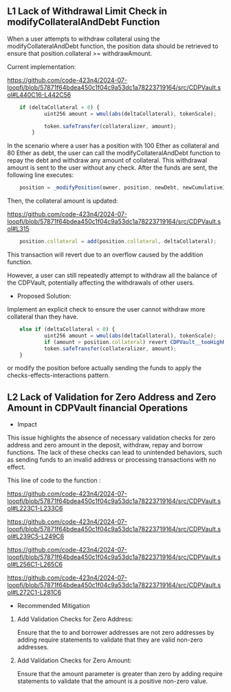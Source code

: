 ## L1 Lack of Withdrawal Limit Check in modifyCollateralAndDebt Function

When a user attempts to withdraw collateral using the modifyCollateralAndDebt function, the position data should be retrieved to ensure that position.collateral >= withdrawAmount.

Current implementation:

https://github.com/code-423n4/2024-07-loopfi/blob/57871f64bdea450c1f04c9a53dc1a78223719164/src/CDPVault.sol#L440C16-L442C56

```js
    if (deltaCollateral < 0) {
            uint256 amount = wmul(abs(deltaCollateral), tokenScale);

            token.safeTransfer(collateralizer, amount);
        }
```

In the scenario where a user has a position with 100 Ether as collateral and 80 Ether as debt, the user can call the modifyCollateralAndDebt function to repay the debt and withdraw any amount of collateral. This withdrawal amount is sent to the user without any check. After the funds are sent, the following line executes:


```js
    position = _modifyPosition(owner, position, newDebt, newCumulativeIndex, deltaCollateral, totalDebt);
```

Then, the collateral amount is updated:

https://github.com/code-423n4/2024-07-loopfi/blob/57871f64bdea450c1f04c9a53dc1a78223719164/src/CDPVault.sol#L315

```js
    position.collateral = add(position.collateral, deltaCollateral);
```

This transaction will revert due to an overflow caused by the addition function.

However, a user can still repeatedly attempt to withdraw all the balance of the CDPVault, potentially affecting the withdrawals of other users.

* Proposed Solution:

Implement an explicit check to ensure the user cannot withdraw more collateral than they have. 


```js
    else if (deltaCollateral < 0) {
            uint256 amount = wmul(abs(deltaCollateral), tokenScale);
            if (amount > position.collateral) revert CDPVault__tooHighRepayAmount();
            token.safeTransfer(collateralizer, amount);
    }
```

or modify the position before actually sending the funds  to apply the checks-effects-interactions pattern. 




## L2 Lack of Validation for Zero Address and Zero Amount in CDPVault financial Operations

* Impact

This issue highlights the absence of necessary validation checks for zero address and zero amount in the deposit, withdraw, repay and borrow functions. The lack of these checks can lead to unintended behaviors, such as sending funds to an invalid address or processing transactions with no effect.

This line of code to the function :

  https://github.com/code-423n4/2024-07-loopfi/blob/57871f64bdea450c1f04c9a53dc1a78223719164/src/CDPVault.sol#L223C1-L233C6

 https://github.com/code-423n4/2024-07-loopfi/blob/57871f64bdea450c1f04c9a53dc1a78223719164/src/CDPVault.sol#L239C5-L249C6

 https://github.com/code-423n4/2024-07-loopfi/blob/57871f64bdea450c1f04c9a53dc1a78223719164/src/CDPVault.sol#L256C1-L265C6

 https://github.com/code-423n4/2024-07-loopfi/blob/57871f64bdea450c1f04c9a53dc1a78223719164/src/CDPVault.sol#L272C1-L281C6



* Recommended Mitigation

1. Add Validation Checks for Zero Address:

    Ensure that the to and borrower addresses are not zero addresses by adding require statements to validate that they are valid non-zero addresses.

2. Add Validation Checks for Zero Amount:

    Ensure that the amount parameter is greater than zero by adding require statements to validate that the amount is a positive non-zero value.





